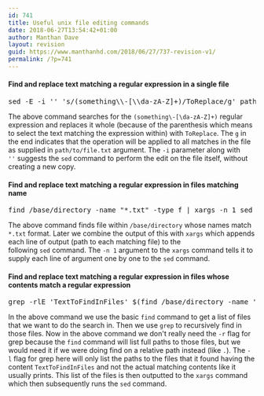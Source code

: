 ```yaml
---
id: 741
title: Useful unix file editing commands
date: 2018-06-27T13:54:42+01:00
author: Manthan Dave
layout: revision
guid: https://www.manthanhd.com/2018/06/27/737-revision-v1/
permalink: /?p=741
---
```

<h4>Find and replace text matching a regular expression in a single file</h4>
<pre class="lang:sh decode:true">sed -E -i '' 's/(something\\-[\\da-zA-Z]+)/ToReplace/g' path/to/file.txt</pre>
The above command searches for the <code>(something\-[\da-zA-Z]+)</code> regular expression and replaces it whole (because of the parenthesis which means to select the text matching the expression within) with <code>ToReplace</code>. The <code>g</code> in the end indicates that the operation will be applied to all matches in the file as supplied in <code>path/to/file.txt</code> argument. The <code>-i</code> parameter along with <code>''</code> suggests the <code>sed</code> command to perform the edit on the file itself, without creating a new copy.
<h4>Find and replace text matching a regular expression in files matching name</h4>
<pre class="lang:sh decode:true">find /base/directory -name "*.txt" -type f | xargs -n 1 sed -E -i '' 's/hello/hi/g'</pre>
The above command finds file within <code>/base/directory</code> whose names match <code>*.txt</code> format. Later we combine the output of this with <code>xargs</code> which appends each line of output (path to each matching file) to the following <code>sed</code> command. The <code>-n 1</code> argument to the <code>xargs</code> command tells it to supply each line of argument one by one to the <code>sed</code> command.
<h4>Find and replace text matching a regular expression in files whose contents match a regular expression</h4>
<pre class="lang:sh decode:true">grep -rlE 'TextToFindInFiles' $(find /base/directory -name '*.txt' -type f) | xargs -n 1 sed -E -i '' 's/hi/hello/g'</pre>
In the above command we use the basic <code>find</code> command to get a list of files that we want to do the search in. Then we use <code>grep</code> to recursively find in those files. Now in the above command we don't really need the <code>-r</code> flag for grep because the <code>find</code> command will list full paths to those files, but we would need it if we were doing find on a relative path instead (like <code>.</code>). The <code>-l</code> flag for grep here will only list the paths to the files that it found having the content <code>TextToFindInFiles</code> and not the actual matching contents like it usually prints. This list of the files is then outputted to the <code>xargs</code> command which then subsequently runs the <code>sed</code> command.

&nbsp;